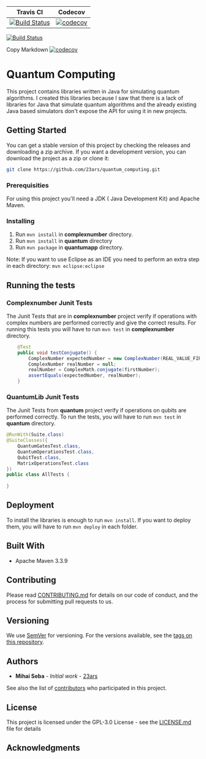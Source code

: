 | Travis CI                                                                                                                                     | Codecov                                                                                                                                              |
|-----------------------------------------------------------------------------------------------------------------------------------------------|------------------------------------------------------------------------------------------------------------------------------------------------------|
| [![Build Status](https://travis-ci.org/ardeleanasm/quantum_computing.svg?branch=master)](https://travis-ci.org/ardeleanasm/quantum_computing) | [![codecov](https://codecov.io/gh/ardeleanasm/quantum_computing/branch/master/graph/badge.svg)](https://codecov.io/gh/ardeleanasm/quantum_computing) |

[![Build Status](https://travis-ci.org/ardeleanasm/quantum_computing.svg?branch=master)](https://travis-ci.org/ardeleanasm/quantum_computing)


 Copy Markdown
[![codecov](https://codecov.io/gh/ardeleanasm/quantum_computing/branch/master/graph/badge.svg)](https://codecov.io/gh/ardeleanasm/quantum_computing)
# Quantum Computing

This project contains libraries written in Java for simulating quantum algorithms. I created this libraries because I saw that there is a lack of libraries for Java that simulate quantum algorithms and the already existing Java based simulators don't expose the API for using it in new projects.

## Getting Started

You can get a stable version of this project by checking the releases and downloading a zip archive. If you want a development version, you can download the project as a zip or clone it:

```bash
git clone https://github.com/23ars/quantum_computing.git
```

### Prerequisities

For using this project you'll need a JDK ( Java Development Kit) and Apache Maven.


### Installing

1. Run `mvn install` in **complexnumber** directory.
2. Run `mvn install` in **quantum** directory
3. Run `mvn package` in **quantumapp** directory.

Note: If you want to use Eclipse as an IDE you need to perform an extra step in each directory:
`mvn eclipse:eclipse`

## Running the tests


### Complexnumber Junit Tests

The Junit Tests that are in **complexnumber** project verify if operations with complex numbers are performed correctly and give the 
correct results. For running this tests you will have to run `mvn test` in **complexnumber** directory.

```java
	@Test
	public void testConjugate() {
		ComplexNumber expectedNumber = new ComplexNumber(REAL_VALUE_FIRST_NO, -IMAGINARY_VALUE_FIRST_NO);
		ComplexNumber realNumber = null;
		realNumber = ComplexMath.conjugate(firstNumber);
		assertEquals(expectedNumber, realNumber);
	}
```

### QuantumLib Junit Tests

The Junit Tests from **quantum** project verify if operations on qubits are performed correctly. To run the tests, you will have to run `mvn test` in **quantum** directory.

```java
@RunWith(Suite.class)
@SuiteClasses({
	QuantumGatesTest.class,
	QuantumOperationsTest.class,
	QubitTest.class,
	MatrixOperationsTest.class
})
public class AllTests {
	
}
```

## Deployment

To install the libraries is enough to run `mvn install`. If you want to deploy them, you will have to run `mvn deploy` in each folder.

## Built With

* Apache Maven 3.3.9

## Contributing

Please read [CONTRIBUTING.md](CONTRIBUTING.md) for details on our code of conduct, and the process for submitting pull requests to us.

## Versioning

We use [SemVer](http://semver.org/) for versioning. For the versions available, see the [tags on this repository](https://github.com/23ars/quantum_computing/tags). 

## Authors

* **Mihai Seba** - *Initial work* - [23ars](https://github.com/23ars)

See also the list of [contributors](https://github.com/23ars/quantum_computing/contributors) who participated in this project.

## License

This project is licensed under the GPL-3.0 License - see the [LICENSE.md](LICENSE.md) file for details

## Acknowledgments


